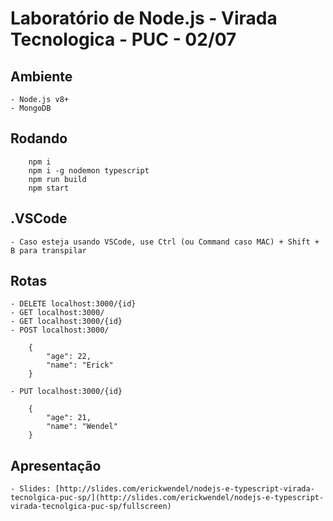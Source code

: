 # Laboratório de Node.js - Virada Tecnologica - PUC - 02/07

## Ambiente
    - Node.js v8+
    - MongoDB

## Rodando
```
    npm i
    npm i -g nodemon typescript
    npm run build
    npm start

```
## .VSCode
    - Caso esteja usando VSCode, use Ctrl (ou Command caso MAC) + Shift + B para transpilar

## Rotas

    - DELETE localhost:3000/{id}
    - GET localhost:3000/
    - GET localhost:3000/{id}
    - POST localhost:3000/
  
        {
            "age": 22,
            "name": "Erick"
        }
  
    - PUT localhost:3000/{id}
  
        {
            "age": 21,
            "name": "Wendel"
        }
  

## Apresentação
    - Slides: [http://slides.com/erickwendel/nodejs-e-typescript-virada-tecnolgica-puc-sp/](http://slides.com/erickwendel/nodejs-e-typescript-virada-tecnolgica-puc-sp/fullscreen)
